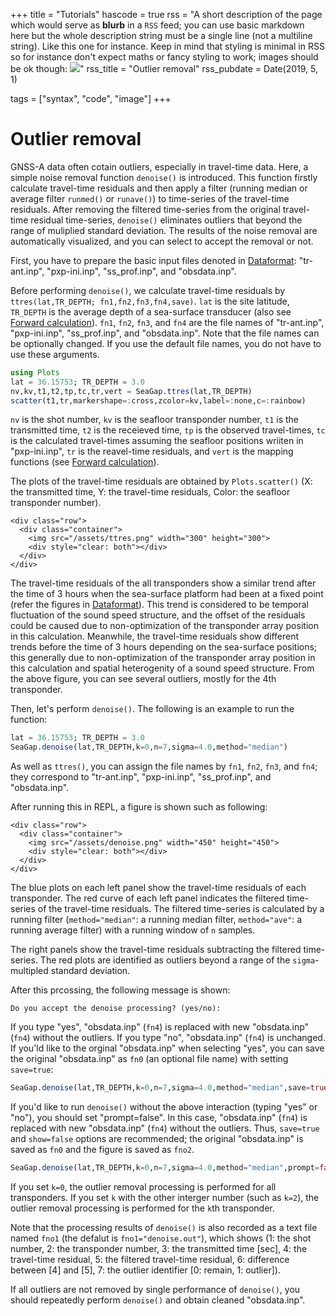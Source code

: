 +++
title = "Tutorials"
hascode = true
rss = "A short description of the page which would serve as **blurb** in a `RSS` feed; you can use basic markdown here but the whole description string must be a single line (not a multiline string). Like this one for instance. Keep in mind that styling is minimal in RSS so for instance don't expect maths or fancy styling to work; images should be ok though: ![](https://upload.wikimedia.org/wikipedia/en/b/b0/Rick_and_Morty_characters.jpg)"
rss_title = "Outlier removal"
rss_pubdate = Date(2019, 5, 1)

tags = ["syntax", "code", "image"]
+++

# Outlier removal

GNSS-A data often cotain outliers, especially in travel-time data.
Here, a simple noise removal function `denoise()` is introduced.
This function firstly calculate travel-time residuals and then apply a filter (running median or average filter `runmed()` or `runave()`) to time-series of the travel-time residuals.
After removing the filtered time-series from the original travel-time residual time-series, `denoise()` eliminates outliers that beyond the range of muliplied standard deviation.
The results of the noise removal are automatically visualized, and you can select to accept the removal or not.

First, you have to prepare the basic input files denoted in [Dataformat](/dataformat): "tr-ant.inp", "pxp-ini.inp", "ss\_prof.inp", and "obsdata.inp".

Before performing `denoise()`, we calculate travel-time residuals by `ttres(lat,TR_DEPTH; fn1,fn2,fn3,fn4,save)`.
`lat` is the site latitude, `TR_DEPTH` is the average depth of a sea-surface transducer (also see [Forward calculation](/tutorialforward/)).
`fn1`, `fn2`, `fn3`, and `fn4` are the file names of "tr-ant.inp", "pxp-ini.inp", "ss\_prof.inp", and "obsdata.inp".
Note that the file names can be optionally changed. If you use the default file names, you do not have to use these arguments.

```julia
using Plots
lat = 36.15753; TR_DEPTH = 3.0
nv,kv,t1,t2,tp,tc,tr,vert = SeaGap.ttres(lat,TR_DEPTH)
scatter(t1,tr,markershape=:cross,zcolor=kv,label=:none,c=:rainbow)
```

`nv` is the shot number, `kv` is the seafloor transponder number, `t1` is the transmitted time, `t2` is the receieved time, `tp` is the observed travel-times, `tc` is the calculated travel-times assuming the seafloor positions wriiten in "pxp-ini.inp", `tr` is the reavel-time residuals, and `vert` is the mapping functions (see [Forward calculation](/tutorialforward/)).

The plots of the travel-time residuals are obtained by `Plots.scatter()` (X: the transmitted time, Y: the travel-time residuals, Color: the seafloor transponder number).

~~~
<div class="row">
  <div class="container">
    <img src="/assets/ttres.png" width="300" height="300">
    <div style="clear: both"></div>      
  </div>
</div>
~~~

The travel-time residuals of the all transponders show a similar trend after the time of 3 hours when the sea-surface platform had been at a fixed point (refer the figures in [Dataformat](/dataformat/)).
This trend is considered to be temporal fluctuation of the sound speed structure, and the offset of the residuals could be caused due to non-optimization of the transponder array position in this calculation.
Meanwhile, the travel-time residuals show different trends before the time of 3 hours depending on the sea-surface positions; this generally due to non-optimization of the transponder array position in this calculation and spatial heterogenity of a sound speed structure.
From the above figure, you can see several outliers, mostly for the 4th transponder.

Then, let's perform `denoise()`.
The following is an example to run the function:
                                                                                   
```julia
lat = 36.15753; TR_DEPTH = 3.0
SeaGap.denoise(lat,TR_DEPTH,k=0,n=7,sigma=4.0,method="median")
```

As well as `ttres()`, you can assign the file names by `fn1`, `fn2`, `fn3`, and `fn4`; they correspond to "tr-ant.inp", "pxp-ini.inp", "ss\_prof.inp", and "obsdata.inp".

After running this in REPL, a figure is shown such as following:

~~~
<div class="row">
  <div class="container">
    <img src="/assets/denoise.png" width="450" height="450">
    <div style="clear: both"></div>      
  </div>
</div>
~~~

The blue plots on each left panel show the travel-time residuals of each transponder.
The red curve of each left panel indicates the filtered time-series of the travel-time residuals.
The filtered time-series is calculated by a running filter (`method="median"`: a running median filter, `method="ave"`: a running average filter) with a running window of `n` samples.

The right panels show the travel-time residuals subtracting the filtered time-series.
The red plots are identified as outliers beyond a range of the `sigma`-multipled standard deviation.

After this prcossing, the following message is shown:
```plaintext
Do you accept the denoise processing? (yes/no):
```

If you type "yes", "obsdata.inp" (`fn4`) is replaced with new "obsdata.inp" (`fn4`) without the outliers.
If you type "no", "obsdata.inp" (`fn4`) is unchanged.
If you'ld like to the orginal "obsdata.inp" when selecting "yes", you can save the original "obsdata.inp" as `fn0` (an optional file name) with setting `save=true`:

```julia
SeaGap.denoise(lat,TR_DEPTH,k=0,n=7,sigma=4.0,method="median",save=true,fn0="original_obsdata.inp")
```


If you'd like to run `denoise()` without the above interaction (typing "yes" or "no"), you should set "prompt=false".
In this case, "obsdata.inp" (`fn4`) is replaced with new "obsdata.inp" (`fn4`) without the outliers.
Thus, `save=true` and `show=false` options are recommended; the original "obsdata.inp" is saved as `fn0` and the figure is saved as `fno2`.

```julia
SeaGap.denoise(lat,TR_DEPTH,k=0,n=7,sigma=4.0,method="median",prompt=false,save=true,fn0="original_obsdata.inp",show=false,fno2=`denoise.png`)
```

If you set `k=0`, the outlier removal processing is performed for all transponders.
If you set `k` with the other interger number (such as `k=2`), the outlier removal processing is performed for the `k`th transponder.  

Note that the processing results of `denoise()` is also recorded as a text file named `fno1` (the defalut is `fno1="denoise.out"`), which shows (1: the shot number, 2: the transponder number, 3: the transmitted time [sec], 4: the travel-time residual, 5: the filtered travel-time residual, 6: difference between [4] and [5], 7: the outlier identifier [0: remain, 1: outlier]).

If all outliers are not removed by single performance of `denoise()`, you should repeatedly perform `denoise()` and obtain cleaned "obsdata.inp".

